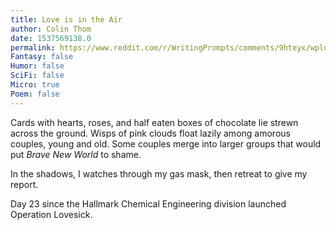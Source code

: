 ```yaml
---
title: Love is in the Air
author: Colin Thom
date: 1537569138.0
permalink: https://www.reddit.com/r/WritingPrompts/comments/9hteyx/wplove_is_in_the_air_wear_a_gas_mask/
Fantasy: false
Humor: false
SciFi: false
Micro: true
Poem: false
---
```

Cards with hearts, roses, and half eaten boxes of chocolate lie strewn across the ground. Wisps of pink clouds float lazily among amorous couples, young and old. Some couples merge into larger groups that would put *Brave New World* to shame.

In the shadows, I watches through my gas mask, then retreat to give my report.

Day 23 since the Hallmark Chemical Engineering division launched Operation Lovesick.
